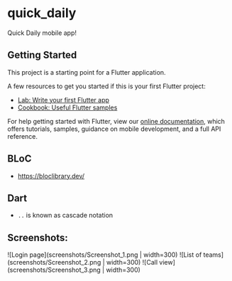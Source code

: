 # quick_daily

Quick Daily mobile app!

## Getting Started

This project is a starting point for a Flutter application.

A few resources to get you started if this is your first Flutter project:

- [Lab: Write your first Flutter app](https://flutter.dev/docs/get-started/codelab)
- [Cookbook: Useful Flutter samples](https://flutter.dev/docs/cookbook)

For help getting started with Flutter, view our
[online documentation](https://flutter.dev/docs), which offers tutorials,
samples, guidance on mobile development, and a full API reference.

## BLoC
- https://bloclibrary.dev/


## Dart
- `..` is known as cascade notation

## Screenshots:
![Login page](screenshots/Screenshot_1.png | width=300)
![List of teams](screenshots/Screenshot_2.png | width=300)
![Call view](screenshots/Screenshot_3.png | width=300)
